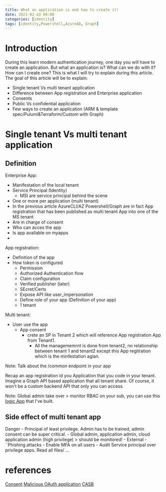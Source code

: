 ```yaml
---
title: What an application is and how to create it!
date: 2021-02-à3 00:00
categories: [identity]
tags: [identity,Powershell,AzureAD, Graph]
---
```


# Introduction

During this learn modern authentication journey, one day you will have to create an application. But what an application is? What can we do with it? How can I create one? This is what I will try to explain during this article. 
The goal of this article will be to explain:

- Single tenant Vs multi tenant application
- Difference between App registration and Enterprise application
- Consents
- Public Vs confidential application
- Few ways to create an application (ARM & template spec/Pulumi&Terraform/Custom with Graph)

# Single tenant Vs multi tenant application

## Definition

Enterprise App: 
- Manifestation of the local tenant
- Service Principal (Identity)
  - MSI are service principal behind the scene
- One or more per application (multi tenant)
- In the previous article AzureCLI/AZ Powershell/Graph are in fact App registration that has been published as multi tenant App into one of the MS tenant
- Are in charge of consent 
- Who can acces the app
- Is app available on myapps
- 

App registration:
- Definition of the app
- How token is configured
  - Permission
  - Authorized Authentication flow 
  - Claim configuration
  - Verified publisher (later)
  - SEcret/Certs
  - Expose API like user_impersonation
  - Define role of your app (Definition of your app)
  - 1 tenant


Multi tenant:
- User use the app
  - App consent 
    - crete an SP in Tenant 2 which will reference App registration App from Tenant1.
      - All the managememrnt is done from tenant2, no relationship between tenant 1 and tenant2 except this App regitration which is the minfestation agian.

Note: Talk about the /common endpoint in your app

  Recap an app registration id you Application that you code in your tenant. Imagine a Graph API based application that all tenant share. Of course, it won't be a custom backend API that only you can access.

Note: Global admin take over > monitor RBAC on your sub, you can use this [logic App](https://github.com/SCOMnewbie/Azure/tree/master/LogicApp/RBAC-Warnings) that I've built.

## Side effect of multi tenant app

Danger
    - Principal of least privilege. Admin has to be trained, admin consent can be super critical.
      - Global admin, application admin, cloud application admin (high privilege) > should be monitored!
    - External
      - ¨Phishing attacks
        - Enable MFA on all users
        - Audit Service principal over privilege apps. Read all files/ ...



# references

[Consent](https://docs.microsoft.com/en-us/azure/active-directory/develop/application-consent-experience)
[Malicious OAuth application](https://4sysops.com/archives/the-risk-of-fake-oauth-apps-in-microsoft-365-and-azure/)
[CASB](https://docs.microsoft.com/fr-fr/cloud-app-security/app-permission-policy)
